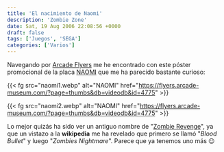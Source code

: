 ```yaml
---
title: 'El nacimiento de Naomi'
description: 'Zombie Zone'
date: Sat, 19 Aug 2006 22:08:56 +0000
draft: false
tags: ['Juegos', 'SEGA']
categories: ['Varios']
---
```


Navegando por [Arcade Flyers](http://www.arcadeflyers.com/) me he encontrado con este póster promocional de la placa [NAOMI](http://en.wikipedia.org/wiki/Sega_NAOMI) que me ha parecido bastante curioso:

{{< fg src="naomi1.webp" alt="NAOMI" href="https://flyers.arcade-museum.com/?page=thumbs&db=videodb&id=4775" >}}

{{< fg src="naomi2.webp" alt="NAOMI" href="https://flyers.arcade-museum.com/?page=thumbs&db=videodb&id=4775" >}}

Lo mejor quizás ha sido ver un antiguo nombre de "[Zombie Revenge](http://en.wikipedia.org/wiki/Zombie_Revenge)", ya que un vistazo a la **wikipedia** me ha revelado que primero se llamó "_Blood Bullet_" y luego "_Zombies Nightmare_". Parece que ya tenemos uno más :wink: